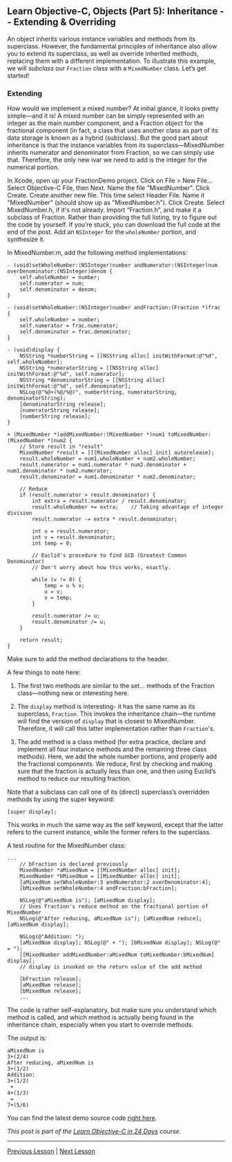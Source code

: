##  Learn Objective-C, Objects (Part 5): Inheritance -- Extending & Overriding

An object inherits various instance variables and methods from its superclass. However, the fundamental principles of inheritance also allow you to extend its superclass, as well as override inherited methods, replacing them with a different implementation. To illustrate this example, we will *subclass* our `Fraction` class with a `MixedNumber` class. Let’s get started!

### Extending

How would we implement a mixed number? At initial glance, it looks pretty simple—and it is! A mixed number can be simply represented with an integer as the main number component, and a Fraction object for the fractional component (in fact, a class that uses another class as part of its data storage is known as a hybrid (sub)class). But the good part about inheritance is that the instance variables from its superclass—MixedNumber inherits numerator and denominator from Fraction, so we can simply use that. Therefore, the only new ivar we need to add is the integer for the numerical portion.

In Xcode, open up your FractionDemo project. Click on File > New File… Select Objective-C File, then Next. Name the file "MixedNumber". Click Create. Create another new file. This time select Header File. Name it "MixedNumber" (should show up as "MixedNumber.h"). Click Create. Select MixedNumber.h, if it's not already. Import “Fraction.h”, and make it a subclass of Fraction. Rather than providing the full listing, try to figure out the code by yourself. If you’re stuck, you can download the full code at the end of the post. Add an `NSInteger` for the `wholeNumber` portion, and synthesize it.

In MixedNumber.m, add the following method implementations:

```objc
- (void)setWholeNumber:(NSInteger)number andNumerator:(NSInteger)num overDenominator:(NSInteger)denom {
    self.wholeNumber = number;
    self.numerator = num;
    self.denominator = denom;
}

- (void)setWholeNumber:(NSInteger)number andFraction:(Fraction *)frac {
    self.wholeNumber = number;
    self.numerator = frac.numerator;
    self.denominator = frac.denominator;
}

- (void)display {
    NSString *numberString = [[NSString alloc] initWithFormat:@"%d", self.wholeNumber];
    NSString *numeratorString = [[NSString alloc] initWithFormat:@"%d", self.numerator];
    NSString *denominatorString = [[NSString alloc] initWithFormat:@"%d", self.denominator];
    NSLog(@"%@+(%@/%@)", numberString, numeratorString, denominatorString);
    [denominatorString release];
    [numeratorString release];
    [numberString release];
}

+ (MixedNumber *)addMixedNumber:(MixedNumber *)num1 toMixedNumber:(MixedNumber *)num2 {
    // Store result in "result"
    MixedNumber *result = [[[MixedNumber alloc] init] autorelease];
    result.wholeNumber = num1.wholeNumber + num2.wholeNumber;
    result.numerator = num1.numerator * num2.denominator + num1.denominator * num2.numerator;
    result.denominator = num1.denominator * num2.denominator;

    // Reduce
    if (result.numerator > result.denominator) {
        int extra = result.numerator / result.denominator;
        result.wholeNumber += extra;    // Taking advantage of integer division
        result.numerator -= extra * result.denominator;

        int u = result.numerator;
        int v = result.denominator;
        int temp = 0;

        // Euclid's procedure to find GCD (Greatest Common Denominator)
        // Don't worry about how this works, exactly. 

        while (v != 0) {
            temp = u % v;
            u = v;
            v = temp;
        }

        result.numerator /= u;
        result.denominator /= u;
    }

    return result;
}
```

Make sure to add the method declarations to the header.

A few things to note here:

1. The first two methods are similar to the set… methods of the Fraction class—nothing new or interesting here.

2. The `display` method is interesting- it has the same name as its superclass, `Fraction`. This invokes the inheritance chain—the runtime will find the version of `display` that is closest to MixedNumber. Therefore, it will call this latter implementation rather than `Fraction`'s.

3. The add method is a class method (for extra practice, declare and implement all four instance methods and the remaining three class methods). Here, we add the whole number portions, and properly add the fractional components. We reduce, first by checking and making sure that the fraction is actually less than one, and then using Euclid’s method to reduce our resulting fraction.

Note that a subclass can call one of its (direct) superclass’s overridden methods by using the super keyword:

```objc
[super display];
```

This works in much the same way as the self keyword, except that the latter refers to the current instance, while the former refers to the superclass.

A test routine for the MixedNumber class:

```objc
...
    // bFraction is declared previously
    MixedNumber *aMixedNum = [[MixedNumber alloc] init];
    MixedNumber *bMixedNum = [[MixedNumber alloc] init];
    [aMixedNum setWholeNumber:3 andNumerator:2 overDenominator:4];
    [bMixedNum setWholeNumber:4 andFraction:bFraction];

    NSLog(@"aMixedNum is"); [aMixedNum display];
    // Uses Fraction's reduce method on the fractional portion of MixedNumber
    NSLog(@"After reducing, aMixedNum is"); [aMixedNum reduce]; [aMixedNum display];

    NSLog(@"Addition: "); 
    [aMixedNum display]; NSLog(@" + "); [bMixedNum display]; NSLog(@" = ");
    [[MixedNumber addMixedNumber:aMixedNum toMixedNumber:bMixedNum] display];   
    // display is invoked on the return value of the add method

    [bFraction release];
    [aMixedNum release];
    [bMixedNum release];
    ...
```

The code is rather self-explanatory, but make sure you understand which method is called, and which method is actually being found in the inheritance chain, especially when you start to override methods.

The output is:

```
aMixedNum is
3+(2/4)
After reducing, aMixedNum is
3+(1/2)
Addition: 
3+(1/2)
 + 
4+(1/3)
 = 
7+(5/6)
```

You can find the latest demo source code [right here](../code_resources/Objects%20Part%205%20-%20Inheritance%20-%20Extending%20and%20Overriding).

*This post is part of the [Learn Objective-C in 24 Days](38.md) course.*

---

[Previous Lesson](64.md) | [Next Lesson](66.md)
